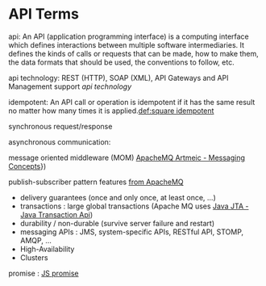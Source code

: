 # API Terms

api:
An API (application programming interface) is a computing interface which defines interactions between multiple software intermediaries. It defines the kinds of calls or requests that can be made, how to make them, the data formats that should be used, the conventions to follow, etc.


api technology: REST (HTTP), SOAP (XML), API Gateways and API Management support *api technology*

idempotent:
An API call or operation is idempotent if it has the same result no matter how many times it is applied.[def:square idempotent](https://developer.squareup.com/docs/working-with-apis/idempotency)

synchronous request/response

asynchronous communication:

message oriented middleware (MOM) [ApacheMQ Artmeic - Messaging Concepts](https://activemq.apache.org/components/artemis/documentation/1.0.0/messaging-concepts.html)})

publish-subscriber pattern features [from ApacheMQ](https://activemq.apache.org/components/artemis/documentation/1.0.0/messaging-concepts.html)
- delivery guarantees (once and only once, at least once, ...)
- transactions : large global transactions (Apache MQ uses [Java JTA - Java Transaction Api](https://www.progress.com/tutorials/jdbc/understanding-jta))
- durability / non-durable (survive server failure and restart)
- messaging APIs : JMS, system-specific APIs, RESTful API, STOMP, AMQP, ...
- High-Availability
- Clusters


promise : [JS promise](https://developer.mozilla.org/en-US/docs/Learn/JavaScript/Asynchronous/Promises)
